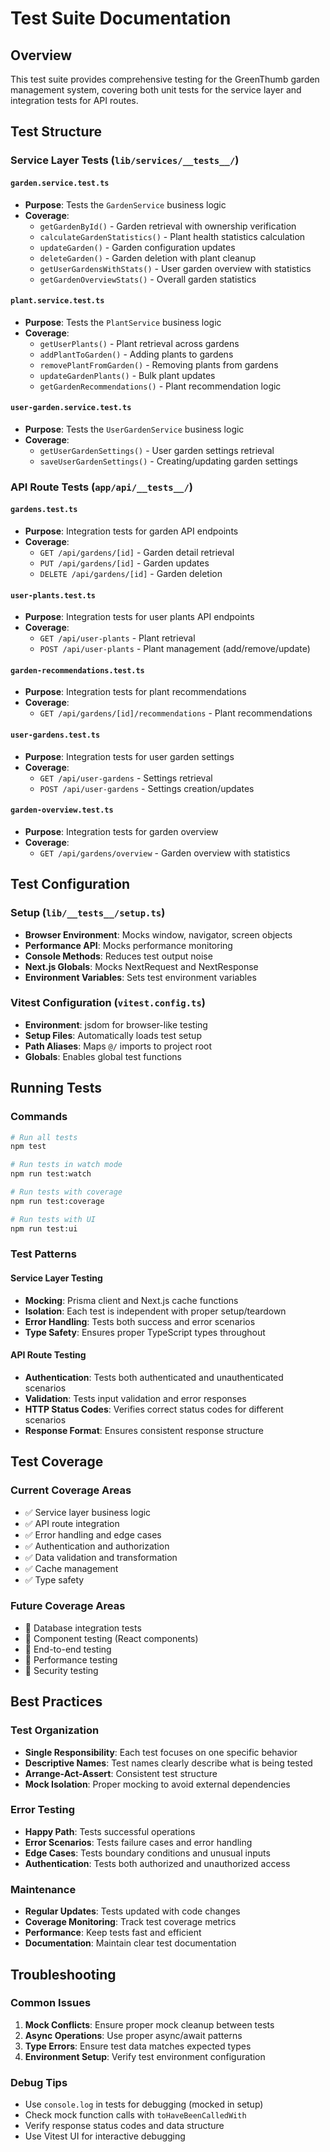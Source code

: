 # Test Suite Documentation

## Overview

This test suite provides comprehensive testing for the GreenThumb garden management system, covering both unit tests for the service layer and integration tests for API routes.

## Test Structure

### Service Layer Tests (`lib/services/__tests__/`)

#### `garden.service.test.ts`

- **Purpose**: Tests the `GardenService` business logic
- **Coverage**:
  - `getGardenById()` - Garden retrieval with ownership verification
  - `calculateGardenStatistics()` - Plant health statistics calculation
  - `updateGarden()` - Garden configuration updates
  - `deleteGarden()` - Garden deletion with plant cleanup
  - `getUserGardensWithStats()` - User garden overview with statistics
  - `getGardenOverviewStats()` - Overall garden statistics

#### `plant.service.test.ts`

- **Purpose**: Tests the `PlantService` business logic
- **Coverage**:
  - `getUserPlants()` - Plant retrieval across gardens
  - `addPlantToGarden()` - Adding plants to gardens
  - `removePlantFromGarden()` - Removing plants from gardens
  - `updateGardenPlants()` - Bulk plant updates
  - `getGardenRecommendations()` - Plant recommendation logic

#### `user-garden.service.test.ts`

- **Purpose**: Tests the `UserGardenService` business logic
- **Coverage**:
  - `getUserGardenSettings()` - User garden settings retrieval
  - `saveUserGardenSettings()` - Creating/updating garden settings

### API Route Tests (`app/api/__tests__/`)

#### `gardens.test.ts`

- **Purpose**: Integration tests for garden API endpoints
- **Coverage**:
  - `GET /api/gardens/[id]` - Garden detail retrieval
  - `PUT /api/gardens/[id]` - Garden updates
  - `DELETE /api/gardens/[id]` - Garden deletion

#### `user-plants.test.ts`

- **Purpose**: Integration tests for user plants API endpoints
- **Coverage**:
  - `GET /api/user-plants` - Plant retrieval
  - `POST /api/user-plants` - Plant management (add/remove/update)

#### `garden-recommendations.test.ts`

- **Purpose**: Integration tests for plant recommendations
- **Coverage**:
  - `GET /api/gardens/[id]/recommendations` - Plant recommendations

#### `user-gardens.test.ts`

- **Purpose**: Integration tests for user garden settings
- **Coverage**:
  - `GET /api/user-gardens` - Settings retrieval
  - `POST /api/user-gardens` - Settings creation/updates

#### `garden-overview.test.ts`

- **Purpose**: Integration tests for garden overview
- **Coverage**:
  - `GET /api/gardens/overview` - Garden overview with statistics

## Test Configuration

### Setup (`lib/__tests__/setup.ts`)

- **Browser Environment**: Mocks window, navigator, screen objects
- **Performance API**: Mocks performance monitoring
- **Console Methods**: Reduces test output noise
- **Next.js Globals**: Mocks NextRequest and NextResponse
- **Environment Variables**: Sets test environment variables

### Vitest Configuration (`vitest.config.ts`)

- **Environment**: jsdom for browser-like testing
- **Setup Files**: Automatically loads test setup
- **Path Aliases**: Maps `@/` imports to project root
- **Globals**: Enables global test functions

## Running Tests

### Commands

```bash
# Run all tests
npm test

# Run tests in watch mode
npm run test:watch

# Run tests with coverage
npm run test:coverage

# Run tests with UI
npm run test:ui
```

### Test Patterns

#### Service Layer Testing

- **Mocking**: Prisma client and Next.js cache functions
- **Isolation**: Each test is independent with proper setup/teardown
- **Error Handling**: Tests both success and error scenarios
- **Type Safety**: Ensures proper TypeScript types throughout

#### API Route Testing

- **Authentication**: Tests both authenticated and unauthenticated scenarios
- **Validation**: Tests input validation and error responses
- **HTTP Status Codes**: Verifies correct status codes for different scenarios
- **Response Format**: Ensures consistent response structure

## Test Coverage

### Current Coverage Areas

- ✅ Service layer business logic
- ✅ API route integration
- ✅ Error handling and edge cases
- ✅ Authentication and authorization
- ✅ Data validation and transformation
- ✅ Cache management
- ✅ Type safety

### Future Coverage Areas

- 🔄 Database integration tests
- 🔄 Component testing (React components)
- 🔄 End-to-end testing
- 🔄 Performance testing
- 🔄 Security testing

## Best Practices

### Test Organization

- **Single Responsibility**: Each test focuses on one specific behavior
- **Descriptive Names**: Test names clearly describe what is being tested
- **Arrange-Act-Assert**: Consistent test structure
- **Mock Isolation**: Proper mocking to avoid external dependencies

### Error Testing

- **Happy Path**: Tests successful operations
- **Error Scenarios**: Tests failure cases and error handling
- **Edge Cases**: Tests boundary conditions and unusual inputs
- **Authentication**: Tests both authorized and unauthorized access

### Maintenance

- **Regular Updates**: Tests updated with code changes
- **Coverage Monitoring**: Track test coverage metrics
- **Performance**: Keep tests fast and efficient
- **Documentation**: Maintain clear test documentation

## Troubleshooting

### Common Issues

1. **Mock Conflicts**: Ensure proper mock cleanup between tests
2. **Async Operations**: Use proper async/await patterns
3. **Type Errors**: Ensure test data matches expected types
4. **Environment Setup**: Verify test environment configuration

### Debug Tips

- Use `console.log` in tests for debugging (mocked in setup)
- Check mock function calls with `toHaveBeenCalledWith`
- Verify response status codes and data structure
- Use Vitest UI for interactive debugging
